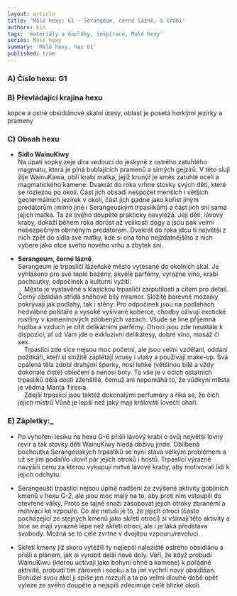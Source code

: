 ```yaml
---
layout: article
title: 'Malé hexy: G1 – Serangeum, černé lázně, a krabi'
authors: kin
tags: 'materiály a doplňky, inspirace, Malé hexy'
series: Malé hexy
summary: 'Malé hexy, hex G1'
published: true
---
```

### A) Číslo hexu: G1  
  
### B) Převládající krajina hexu

kopce a ostré obsidiánové skalní útesy, oblast je posetá horkými jezírky a prameny  
  
### C) Obsah hexu

- **Sídlo WainuKiwy**<br>
Na úpatí sopky zeje díra vedoucí do jeskyně z ostrého zatuhlého magmatu, která je plná bublajících pramenů a sirných gejzírů. V této sluji žije WainuKawa, obří krabí matka, jejíž krunýř je směs zatuhlé oceli a magmatického kamene. Dvakrát do roka vrhne stovky svých dětí, které se rozlezou po okolí. Část jich obsadí nespočet menších i větších geotermálních jezírek v okolí, část jich padne jako kořist jiným predátorům (mimo jiné i Serangeuským trpaslíkům) a část jich sní sama jejich matka. Ta ze svého doupěte prakticky nevylézá. Její děti, lávový kraby, dokáží během roka dorůst až velikosti dogy a jsou pak velmi nebezpečným obrněným predátorem. Dvakrát do roka jdou ti největší z nich zpět do sídla své matky, kde si ona toho nejzdatnějšího z nich vybere jako otce svého nového vrhu a zbytek sní.  
  
- **Serangeum, černé lázně**<br>
Serangeum je trpasličí lázeňské město vytesané do okolních skal. Je vyhlášeno pro své teplé bazény, skvělé parfémy, výrazné víno, krabí pochoutky, odpočinek a kulturní vyžití.<br>
&emsp;Město je vystavěné s klasickou trpasličí zarputilostí a citem pro detail. Černý obsidián střídá sněhově bílý mramor. Složité barevné mozaiky pokrývají jak podlahy, tak i stěny. Pro odpočinek jsou na podlahách hedvábné polštáře a vysoké vyšívané koberce, chodby oživují exotické rostliny v kameninových zdobených vázách. Všude se line příjemná hudba a vzduch je cítít delikátními parfémy. Otroci jsou zde neustále k dispozici, ať už Vám jde o exkluzivní delikatesy, dobré víno, masáž či sex.<br>
&emsp;Trpaslíci zde sice nejsou moc početní, ale jsou velmi vzdělaní, oddaní požitkáři, kteří si složitě zaplétají vousy i vlasy a používají make-up. Svá opálená těla zdobí drahými šperky, nosí lehké (většinou bílé a vždy dokonale čisté) oblečení a nenosí boty. To vše je v očích ostatních trpaslíků dělá dosti zženštilé, čemuž ani nepomáhá to, že vůdkyní města je vědma Manta Tiresia.<br>
&emsp;Zdejší trpaslicí jsou taktéž dokonalými perfuméry a říká se, že čich jejich mistrů Vůně je lepší než jaký mají královští lovečtí ohaři.  
  
### E) Zápletky:_  
- Po vyhoření lesíku na hexu G-6 přišli lávový krabi o svůj největší lovný revír a tak stovky dětí WainuKiwy hledá obživu jinde. Oblíbená pochoutka Serangeuských trpaslíků se nyní stává velkým problémem a už se jim podařilo ulovit pár jejich otroků i hostů. Trpaslíci výrazně navýšili cenu za kterou vykupují mrtvé lávové kraby, aby motivovali lidi k jejich odchytu.  
  
- Serangeuští trpaslíci nejsou úplně nadšení ze zvýšené aktivity gobliních kmenů v hexu G-2, ale jsou moc malý na to, aby proti nim vstoupili do otevřené války. Proto se tajně snaží zásobovat jejich otroky zbraněmi a motivací ke vzpouře. Co ale netuší je to, že jejich otroci (často pocházející ze stejných kmenů jako skřetí otroci) si všímají této aktivity a sice se mají výrazně lépe než skřetí otroci, ale i je láká představa svobody. Možná se to celé zvrtne v dvojitou vzpouru/revoluci.  
  
- Skřetí kmeny již skoro vytěžili ty nejlepší naleziště ostrého obsidiánu a přišli s plánem, jak si vyrobit další nové doly. Věří, že když probudí WainuKiwu (kterou uctívají jako bohyni ohně a kamene) k pořádně aktivitě, probudí tím zároveň i sopku a ta jim vychrlí nový obsidiáan. Bohužel svou akcí ji spíše jen rozzuří a ta po velmi dlouhé době opět vyleze ze svého doupěte a nejspíš zdecimuje celé blízké okolí.
